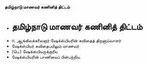 **தமிழ்நாடு மாணவர் கணினித் திட்டம்**
- # தமிழ்நாடு மாணவர் கணினித் திட்டம்
- n. ஆங்கிலக்கலைஞர் ஷேக்ஸ்பியரின் கவிதைத் திறனாய்வாளர்
- ஷேக்ஸ்பியர் கவிதைபயிலும் மாணவர்
- (பெ.) ஷேக்ஸ்பியருக்குரிய
- ஷேக்ஸ்பியரின் பாணியைப் பின்பற்றிய.

